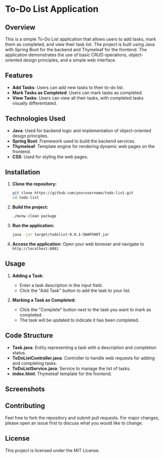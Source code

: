 # To-Do List Application

## Overview

This is a simple To-Do List application that allows users to add tasks, mark them as completed, and view their task list. The project is built using Java with Spring Boot for the backend and Thymeleaf for the frontend. The application demonstrates the use of basic CRUD operations, object-oriented design principles, and a simple web interface.

## Features

- **Add Tasks**: Users can add new tasks to their to-do list.
- **Mark Tasks as Completed**: Users can mark tasks as completed.
- **View Tasks**: Users can view all their tasks, with completed tasks visually differentiated.

## Technologies Used

- **Java**: Used for backend logic and implementation of object-oriented design principles.
- **Spring Boot**: Framework used to build the backend services.
- **Thymeleaf**: Template engine for rendering dynamic web pages on the frontend.
- **CSS**: Used for styling the web pages.

## Installation

1. **Clone the repository:**
    ```bash
    git clone https://github.com/yourusername/todo-list.git
    cd todo-list
    ```

2. **Build the project:**
    ```bash
    ./mvnw clean package
    ```

3. **Run the application:**
    ```bash
    java -jar target/todolist-0.0.1-SNAPSHOT.jar
    ```

4. **Access the application:**
    Open your web browser and navigate to `http://localhost:8081`

## Usage

1. **Adding a Task:**
    - Enter a task description in the input field.
    - Click the "Add Task" button to add the task to your list.

2. **Marking a Task as Completed:**
    - Click the "Complete" button next to the task you want to mark as completed.
    - The task will be updated to indicate it has been completed.

## Code Structure

- **Task.java**: Entity representing a task with a description and completion status.
- **ToDoListController.java**: Controller to handle web requests for adding and completing tasks.
- **ToDoListService.java**: Service to manage the list of tasks.
- **index.html**: Thymeleaf template for the frontend.

## Screenshots


## Contributing

Feel free to fork the repository and submit pull requests. For major changes, please open an issue first to discuss what you would like to change.

## License

This project is licensed under the MIT License.
